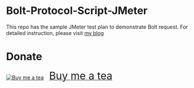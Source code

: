 # Bolt-Protocol-Script-JMeter

This repo has the sample JMeter test plan to demonstrate Bolt request. For detailed instruction, please visit [my blog](https://qainsights.com/performance-testing-neo4j-database-using-bolt-protocol-in-apache-jmeter/)

# Donate
<a target="_blank" href="https://www.buymeacoffee.com/qainsights"><img src="https://cdn.buymeacoffee.com/buttons/bmc-new-btn-logo.svg" alt="Buy me a tea"><span style="margin-left:15px;font-size:28px !important;">Buy me a tea</span></a>

